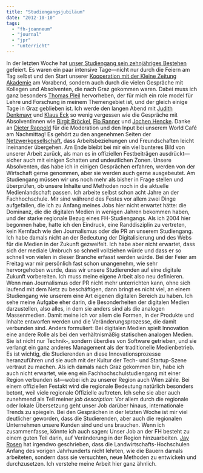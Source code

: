 ```yaml
---
title: "Studiengangsjubiläum"
date: "2012-10-10"
tags: 
  - "fh-joanneum"
  - "journal"
  - "jpr"
  - "unterricht"
---
```


In der letzten Woche hat [unser Studiengang sein zehnjähriges Bestehen](http://www.youtube.com/watch?v=HV5TLrUYjG0 "10 Jahre Studiengang Journalismus und PR in Graz - YouTube") gefeiert. Es waren ein paar intensive Tage—nicht nur durch die Feiern am Tag selbst und den Start unserer [Kooperation mit der Kleine Zeitung Akademie](http://webakademie.kleinezeitung.at/ "Webakademie | ein Projekt des WLL in Zusammenarbeit mit der Kleinen Zeitung") am Vorabend, sondern auch durch die vielen Gespräche mit Kollegen und Absolventen, die nach Graz gekommen waren. Dabei muss ich ganz besonders [Thomas Pleil](http://thomaspleil.wordpress.com/ "Das Textdepot") hervorheben, der für mich ein role model für Lehre und Forschung in meinem Themengebiet ist, und der gleich einige Tage in Graz geblieben ist. Ich werde den langen Abend mit [Judith Denkmayr](https://twitter.com/linzerschnitte "Judith Denkmayr (linzerschnitte) on Twitter") und [Klaus Eck](http://pr-blogger.de/ "PR-Blogger") so wenig vergessen wie die Gespräche mit Absolventinnen wie [Birgit Bröckel](https://twitter.com/BBirgit "Birgit Bröckel (BBirgit) on Twitter"), [Flo Ranner](http://www.grenzpfosten.de/ "Grenzpfosten » Grenzpfosten") und [Jochen Hencke](http://www.schneeengel.de/ "schneeengel.de - Jochen Hencke"). Danke an [Dieter Rappold](http://www.sierralog.com/ "Dieter Rappold's Blog") für die Moderation und den Input bei unserem World Café am Nachmittag! Es gehört zu den angenehmen Seiten der [Netzwerkgesellschaft](http://www.amazon.de/Networked-ebook/dp/B007Z6GW0Y/ref=sr_1_1?ie=UTF8&qid=1349858536&sr=8-1 "Networked eBook: Lee Rainie, Barry Wellman: Amazon.de: Kindle-Shop"), dass Arbeitsbeziehungen und Freundschaften leicht ineinander übergehen. Am Ende bleibt bei mir ein viel bunteres Bild von unserer Arbeit zurück, als man es in offiziellen Festbeiträgen ausdrückt—sicher auch mit einigen Schatten und undeutlichen Zonen. Unsere Absolventen, das habe ich in einigen Gesprächen erfahren, werden von der Wirtschaft gerne genommen, aber sie werden auch gerne ausgebeutet. Am Studiengang müssen wir uns noch mehr als bisher in Frage stellen und überprüfen, ob unsere Inhalte und Methoden noch in die aktuelle Medienlandschaft passen. Ich arbeite selbst schon acht Jahre an der Fachhochschule. Mir sind während des Festes vor allem zwei Dinge aufgefallen, die ich zu Anfang meines Jobs hier nicht erwartet hätte: die Dominanz, die die digitalen Medien in wenigen Jahren bekommen haben, und der starke regionale Bezug eines FH-Studiengangs. Als ich 2004 hier begonnen habe, hatte ich den Eindruck, eine Randdisziplin zu vertreten, kein Kernfach wie den Journalismus oder die PR an unserem Studiengang. Ich habe damals nicht an der Bedeutung der Digitalisierung und des Webs für die Medien in der Zukunft gezweifelt. Ich habe aber nicht erwartet, dass sich der mediale Umbruch so schnell vollziehen würde und dass er so schnell von vielen in dieser Branche erfasst werden würde. Bei der Feier am Freitag war mir persönlich fast schon unangenehm, wie sehr hervorgehoben wurde, dass wir unsere Studierenden auf eine digitale Zukunft vorbereiten. Ich muss meine eigene Arbeit also neu definieren. Wenn man Journalismus oder PR nicht mehr unterrichten kann, ohne sich laufend mit dem Netz zu beschäftigen, dann bringt es nicht viel, an einem Studiengang wie unserem eine Art eigenen digitalen Bereich zu haben. Ich sehe meine Aufgabe eher darin, die Besonderheiten der digitalen Medien darzustellen, also alles, in dem sie anders sind als die analogen Massenmedien. Damit meine ich vor allem die Formen, in der Produkte und Inhalte entworfen werden und die Veränderungsprozesse, die damit verbunden sind. Anders formuliert: Bei digitalen Medien spielt Innovation eine andere Rolle als bei den verhältnismäßig statischen analogen Medien. Sie ist nicht nur Technik-, sondern überdies von Software getrieben, und sie verlangt ein ganz anderes Management als der traditionelle Medienbetrieb. Es ist wichtig, die Studierenden an diese Innovationsprozesse heranzuführen und sie auch mit der Kultur der Tech- und Startup-Szene vertraut zu machen. Als ich damals nach Graz gekommen bin, habe ich auch nicht erwartet, wie eng ein Fachhochschulstudiengang mit einer Region verbunden ist—wobei ich zu unserer Region auch Wien zähle. Bei einem offiziellen Festakt wird die regionale Bedeutung natürlich besonders betont, weil viele regionale Offizielle auftreten. Ich sehe sie aber auch zunehmend als Teil meiner _job description_: Vor allem durch die regionale oder lokale Übersetzung geht unser Job darüber hinaus, internationale Trends zu spiegeln. Bei den Gesprächen in der letzten Woche ist mir viel deutlicher geworden, dass die Studierenden, aber auch die regionalen Unternehmen unsere Kunden sind und uns brauchen. Wenn ich zusammenfasse, könnte ich auch sagen: Unser Job an der FH besteht zu einem guten Teil darin, auf Veränderung in der Region hinzuarbeiten. [Jay Rosen](http://pressthink.org/ "Pressthink") hat irgendwo geschrieben, dass die Landwirtschafts-Hochschulen Anfang des vorigen Jahrhunderts nicht lehrten, wie die Bauern damals arbeiteten, sondern dass sie versuchten, neue Methoden zu entwickeln und durchzusetzen. Ich verstehe meine Arbeit hier ganz ähnlich.
